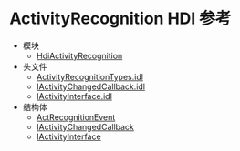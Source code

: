 # ActivityRecognition HDI 参考

- 模块
    - [HdiActivityRecognition](_hdi_activity_recognition.md)
- 头文件
    - [ActivityRecognitionTypes.idl](_activity_recognition_types_8idl.md)
    - [IActivityChangedCallback.idl](_i_activity_changed_callback_8idl.md)
    - [IActivityInterface.idl](_i_activity_interface_8idl.md)
- 结构体
    - [ActRecognitionEvent](_act_recognition_event.md)
    - [IActivityChangedCallback](interface_i_activity_changed_callback.md)
    - [IActivityInterface](interface_i_activity_interface.md)
